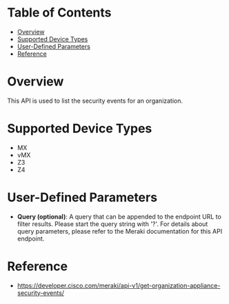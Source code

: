 # Table of Contents
- [Overview](#overview)
- [Supported Device Types](#supported-device-types)
- [User-Defined Parameters](#user-defined-parameters)
- [Reference](#reference)

# Overview <a name="overview"></a>
This API is used to list the security events for an organization.



# Supported Device Types <a name="supported-device-types"></a>
* MX
* vMX
* Z3
* Z4

# User-Defined Parameters <a name="user-defined-parameters"></a>
* <b>Query (optional)</b>: A query that can be appended to the endpoint URL to filter results. Please start the query string with '?'. For details about query parameters, please refer to the Meraki documentation for this API endpoint.

# Reference <a name="reference"></a>
* https://developer.cisco.com/meraki/api-v1/get-organization-appliance-security-events/